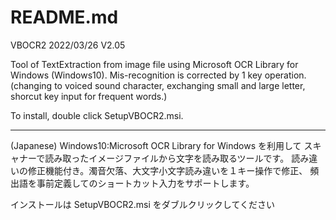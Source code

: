 ﻿# README.md 

VBOCR2                   2022/03/26  V2.05

Tool of TextExtraction from image file using Microsoft OCR Library for Windows (Windows10).
Mis-recognition is corrected by 1 key operation.
(changing to voiced sound character, exchanging small and large letter, shorcut key input for frequent words.)

To install, double click SetupVBOCR2.msi.

*************************************************************************

(Japanese)
Windows10:Microsoft OCR Library for Windows を利用して
スキャナーで読み取ったイメージファイルから文字を読み取るツールです。
読み違いの修正機能付き。濁音欠落、大文字小文字読み違いを１キー操作で修正、
頻出語を事前定義してのショートカット入力をサポートします。

インストールは SetupVBOCR2.msi をダブルクリックしてください
